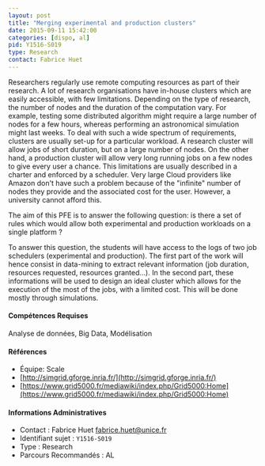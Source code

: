 ```yaml
---
layout: post
title: "Merging experimental and production clusters"
date: 2015-09-11 15:42:00
categories: [dispo, al]
pid: Y1516-S019
type: Research
contact: Fabrice Huet
---
```

       
Researchers regularly use remote computing resources as part of their research. A lot of  research organisations have in-house clusters which are easily accessible, with few limitations. Depending on the type of research, the number of nodes and the duration of the computation vary. For example, testing some distributed algorithm might require a large number of nodes for a few hours, whereas performing an astronomical simulation might last weeks. To deal with such a wide spectrum of requirements, clusters are usually set-up for a particular workload. A research cluster will allow jobs of short duration, but on a large number of nodes. On the other hand, a production cluster will allow very long running jobs on a few nodes to give every user a chance. This limitations are usually described in a charter and enforced by a scheduler. 
Very large Cloud providers like Amazon don't have such a problem because of the "infinite" number of nodes they provide
and the associated cost for the user. However, a university cannot afford this.

The aim of this PFE is to answer the following question: is there a set of rules which would allow both experimental and production workloads on a single platform ?

To answer this question, the students will have access to the logs of two job schedulers (experimental and production). The first part of the work will hence consist in data-mining to extract relevant information (job duration, resources requested, resources granted...). In the second part, these informations will be used to design an ideal cluster which allows for the execution of the most of the jobs, with a limited cost. This will be done mostly through simulations. 

#### Compétences Requises
Analyse de données, Big Data, Modélisation


#### Références

  * Équipe: Scale
  * [http://simgrid.gforge.inria.fr/](http://simgrid.gforge.inria.fr/)
  * [https://www.grid5000.fr/mediawiki/index.php/Grid5000:Home](https://www.grid5000.fr/mediawiki/index.php/Grid5000:Home)

#### Informations Administratives
  * Contact : Fabrice Huet <fabrice.huet@unice.fr>
  * Identifiant sujet : `Y1516-S019`
  * Type : Research
  * Parcours Recommandés : AL
     
